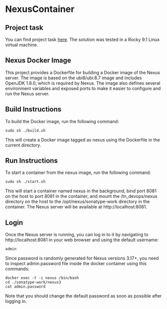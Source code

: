 # NexusContainer

## Project task

You can find project task [here](TASK.md). The solution was tested in a Rocky 9.1 Linux virtual machine.

## Nexus Docker Image

This project provides a Dockerfile for building a Docker image of the Nexus server. The image is based on the ubi8/ubi:8.7 image and includes OpenJDK 1.8.0, which is required by Nexus. The image also defines several environment variables and exposed ports to make it easier to configure and run the Nexus server.

## Build Instructions

To build the Docker image, run the following command:

```
sudo sh ./build.sh
```
This will create a Docker image tagged as nexus using the Dockerfile in the current directory.


## Run Instructions

To start a container from the nexus image, run the following command:

```
sudo sh ./start.sh
```

This will start a container named nexus in the background, bind port 8081 on the host to port 8081 in the container, and mount the /tn_devops/nexus directory on the host to the /opt/nexus/sonatype-work directory in the container. The Nexus server will be available at http://localhost:8081.

## Login

Once the Nexus server is running, you can log in to it by navigating to http://localhost:8081 in your web browser and using the default username:
```
admin
```
Since password is randomly generated for Nexus versions 3.17+, you need to inspect admin.password file inside the docker container using this commands:
```
docker exec -t -i nexus /bin/bash
cd ./sonatype-work/nexus3
cat admin.password
```

Note that you should change the default password as soon as possible after logging in.

